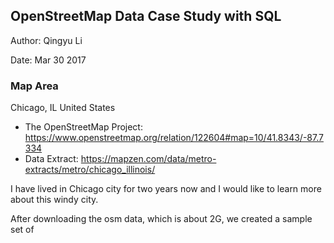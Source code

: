 ## OpenStreetMap Data Case Study with SQL
Author: Qingyu Li

Date: Mar 30 2017
### Map Area
Chicago, IL United States
- The OpenStreetMap Project: https://www.openstreetmap.org/relation/122604#map=10/41.8343/-87.7334
- Data Extract: https://mapzen.com/data/metro-extracts/metro/chicago_illinois/

I have lived in Chicago city for two years now and I would like to learn more about this windy city. 

After downloading the osm data, which is about 2G, we created a sample set of 
